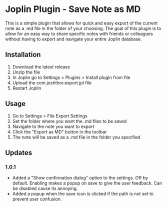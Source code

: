 # Joplin Plugin - Save Note as MD

This is a simple plugin that allows for quick and easy export of the current note as a .md file in the folder of your choosing.
The goal of this plugin is to allow for an easy way to share specific notes with friends or colleagues without having to export and navigate your entire Joplin database.

## Installation

1. Download the latest release
2. Unzip the file
3. In Joplin go to Settings > Plugins > Install plugin from file
4. Upload the com.joshthor.export.jpl file
5. Restart Joplin

## Usage

1. Go to Settings > File Export Settings
2. Set the folder where you want the .md files to be saved
3. Navigate to the note you want to export
4. Click the "Export as MD" button in the toolbar
5. The note will be saved as a .md file in the folder you specified

## Updates

### 1.0.1
- Added a "Show confirmation dialog" option to the settings. Off by default. Enabling makes a popup on save to give the user feedback. Can be disabled cause its annoying.
- Added a popup when the save icon is clicked if the path is not set to prevent user confusion.
